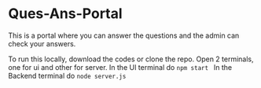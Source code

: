 # Ques-Ans-Portal
This is a portal where you can answer the questions and the admin can check your answers.

To run this locally, download the codes or clone the repo.
Open 2 terminals, one for ui and other for server.
In the UI terminal do `npm start `
In the Backend terminal do `node server.js`
